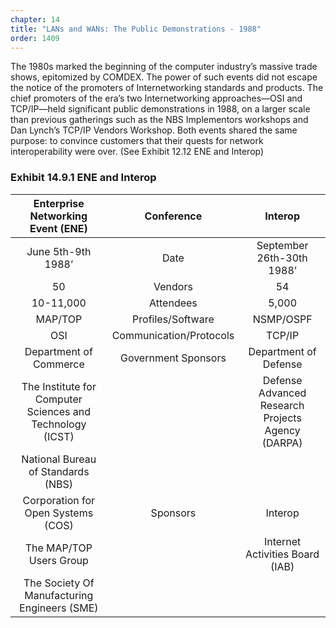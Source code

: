 ```yaml
---
chapter: 14
title: "LANs and WANs: The Public Demonstrations - 1988"
order: 1409
---
```


The 1980s marked the beginning of the computer industry’s massive trade shows, epitomized by COMDEX. The power of such events did not escape the notice of the promoters of Internetworking standards and products. The chief promoters of the era’s two Internetworking approaches—OSI and TCP/IP—held significant public demonstrations in 1988, on a larger scale than previous gatherings such as the NBS Implementors workshops and Dan Lynch’s TCP/IP Vendors Workshop. Both events shared the same purpose: to convince customers that their quests for network interoperability were over. (See Exhibit 12.12 ENE and Interop)

### Exhibit 14.9.1 ENE and Interop

**Enterprise Networking Event (ENE)**|**Conference**|**Interop**
:-----:|:-----:|:-----:
June 5th-9th 1988’|Date|September 26th-30th 1988’
50|Vendors|54
10-11,000|Attendees|5,000
MAP/TOP|Profiles/Software|NSMP/OSPF
OSI|Communication/Protocols|TCP/IP
Department of Commerce|Government Sponsors|Department of Defense
The Institute for Computer Sciences and Technology (ICST)| |Defense Advanced Research Projects Agency (DARPA)
National Bureau of Standards (NBS)| |
Corporation for Open Systems (COS)|Sponsors|Interop
The MAP/TOP Users Group| |Internet Activities Board (IAB)
The Society Of Manufacturing Engineers (SME)| |
